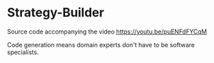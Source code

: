 # Strategy-Builder
Source code accompanying the video https://youtu.be/puENFdFYCqM

Code generation means domain experts don't have to be software specialists.
